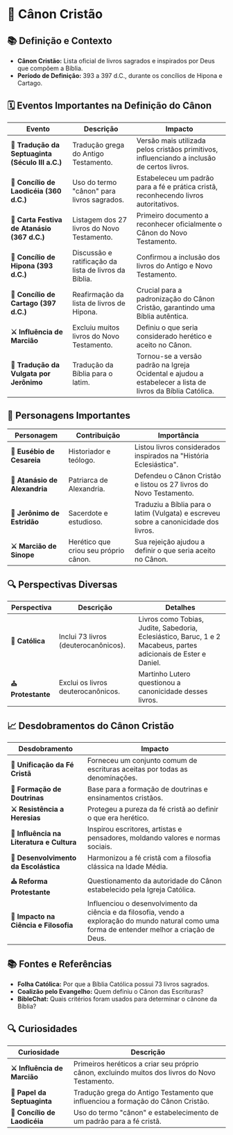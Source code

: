 # 📜 Cânon Cristão

## 📚 Definição e Contexto
- **Cânon Cristão:** Lista oficial de livros sagrados e inspirados por Deus que compõem a Bíblia.
- **Período de Definição:** 393 a 397 d.C., durante os concílios de Hipona e Cartago.

## 🗓️ Eventos Importantes na Definição do Cânon

| Evento | Descrição | Impacto |
| --- | --- | --- |
| **📜 Tradução da Septuaginta (Século III a.C.)** | Tradução grega do Antigo Testamento. | Versão mais utilizada pelos cristãos primitivos, influenciando a inclusão de certos livros. |
| **🕍 Concílio de Laodicéia (360 d.C.)** | Uso do termo "cânon" para livros sagrados. | Estabeleceu um padrão para a fé e prática cristã, reconhecendo livros autoritativos. |
| **📜 Carta Festiva de Atanásio (367 d.C.)** | Listagem dos 27 livros do Novo Testamento. | Primeiro documento a reconhecer oficialmente o Cânon do Novo Testamento. |
| **🕍 Concílio de Hipona (393 d.C.)** | Discussão e ratificação da lista de livros da Bíblia. | Confirmou a inclusão dos livros do Antigo e Novo Testamento. |
| **🕍 Concílio de Cartago (397 d.C.)** | Reafirmação da lista de livros de Hipona. | Crucial para a padronização do Cânon Cristão, garantindo uma Bíblia autêntica. |
| **⚔️ Influência de Marcião** | Excluiu muitos livros do Novo Testamento. | Definiu o que seria considerado herético e aceito no Cânon. |
| **📜 Tradução da Vulgata por Jerônimo** | Tradução da Bíblia para o latim. | Tornou-se a versão padrão na Igreja Ocidental e ajudou a estabelecer a lista de livros da Bíblia Católica. |

## 👥 Personagens Importantes

| Personagem | Contribuição | Importância |
| --- | --- | --- |
| **📜 Eusébio de Cesareia** | Historiador e teólogo. | Listou livros considerados inspirados na "História Eclesiástica". |
| **📜 Atanásio de Alexandria** | Patriarca de Alexandria. | Defendeu o Cânon Cristão e listou os 27 livros do Novo Testamento. |
| **📜 Jerônimo de Estridão** | Sacerdote e estudioso. | Traduziu a Bíblia para o latim (Vulgata) e escreveu sobre a canonicidade dos livros. |
| **⚔️ Marcião de Sinope** | Herético que criou seu próprio cânon. | Sua rejeição ajudou a definir o que seria aceito no Cânon. |

## 🔍 Perspectivas Diversas

| Perspectiva | Descrição | Detalhes |
| --- | --- | --- |
| **🕍 Católica** | Inclui 73 livros (deuterocanônicos). | Livros como Tobias, Judite, Sabedoria, Eclesiástico, Baruc, 1 e 2 Macabeus, partes adicionais de Ester e Daniel. |
| **⛪ Protestante** | Exclui os livros deuterocanônicos. | Martinho Lutero questionou a canonicidade desses livros. |

## 📈 Desdobramentos do Cânon Cristão

| Desdobramento | Impacto |
| --- | --- |
| **🔗 Unificação da Fé Cristã** | Forneceu um conjunto comum de escrituras aceitas por todas as denominações. |
| **📜 Formação de Doutrinas** | Base para a formação de doutrinas e ensinamentos cristãos. |
| **⚔️ Resistência a Heresias** | Protegeu a pureza da fé cristã ao definir o que era herético. |
| **🎨 Influência na Literatura e Cultura** | Inspirou escritores, artistas e pensadores, moldando valores e normas sociais. |
| **📜 Desenvolvimento da Escolástica** | Harmonizou a fé cristã com a filosofia clássica na Idade Média. |
| **⛪ Reforma Protestante** | Questionamento da autoridade do Cânon estabelecido pela Igreja Católica. |
| **🔬 Impacto na Ciência e Filosofia** | Influenciou o desenvolvimento da ciência e da filosofia, vendo a exploração do mundo natural como uma forma de entender melhor a criação de Deus. |

## 📚 Fontes e Referências
- **Folha Católica:** Por que a Bíblia Católica possui 73 livros sagrados.
- **Coalizão pelo Evangelho:** Quem definiu o Cânon das Escrituras?
- **BibleChat:** Quais critérios foram usados para determinar o cânone da Bíblia?

## 🔍 Curiosidades

| Curiosidade | Descrição |
| --- | --- |
| **⚔️ Influência de Marcião** | Primeiros heréticos a criar seu próprio cânon, excluindo muitos dos livros do Novo Testamento. |
| **📜 Papel da Septuaginta** | Tradução grega do Antigo Testamento que influenciou a formação do Cânon Cristão. |
| **🕍 Concílio de Laodicéia** | Uso do termo "cânon" e estabelecimento de um padrão para a fé cristã. |

